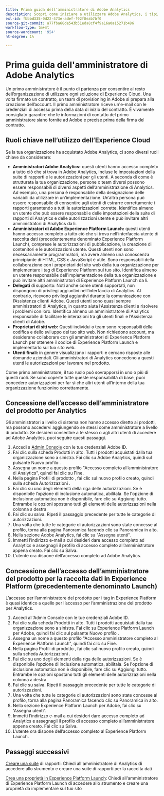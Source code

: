 ```yaml
---
title: Prima guida dell'amministratore di Adobe Analytics
description: Scopri come iniziare a utilizzare Adobe Analytics, i tipi di ruolo generali e ad accedere all’interfaccia utente di .
exl-id: fbbbd335-0d22-473e-adef-f92f8eab7bf0
source-git-commit: a77fba68de543b51eda8cf4f9a16a0a15271b496
workflow-type: tm+mt
source-wordcount: '954'
ht-degree: 1%

---
```


# Prima guida dell&#39;amministratore di Adobe Analytics

Un primo amministratore è il punto di partenza per consentire al resto dell’organizzazione di utilizzare ogni soluzione di Experience Cloud. Una volta firmato un contratto, un team di provisioning in Adobe si prepara alla creazione dell’account. Il primo amministratore riceve un&#39;e-mail con le credenziali di accesso prima della data di inizio del contratto. È vivamente consigliato garantire che le informazioni di contatto del primo amministratore siano fornite ad Adobe e precise prima della firma del contratto.

## Ruoli chiave nell’utilizzo dell’Experience Cloud

Se la tua organizzazione ha acquistato Adobe Analytics, ci sono diversi ruoli chiave da considerare:

* **Amministratori Adobe Analytics:** questi utenti hanno accesso completo a tutto ciò che si trova in Adobe Analytics, incluse le impostazioni della suite di rapporti e le autorizzazioni per gli utenti. A seconda di come è strutturata la tua organizzazione, persone o team diversi possono essere responsabili di diversi aspetti dell’amministrazione di Analytics. Ad esempio, una persona è responsabile della designazione delle variabili da utilizzare in un’implementazione. Un’altra persona può essere responsabile di consentire agli utenti di estrarre correttamente i rapporti garantendo a tutti le autorizzazioni corrette. Identifica almeno un utente che può essere responsabile delle impostazioni della suite di rapporti di Analytics e delle autorizzazioni utente e può invitare altri amministratori di Analytics da lì.
* **Amministratori di Adobe Experience Platform Launch:** questi utenti hanno accesso completo a tutto ciò che si trova nell’interfaccia utente di raccolta dati (precedentemente denominato Experience Platform Launch), comprese le autorizzazioni di pubblicazione, la creazione di contenitori e le autorizzazioni utente. Questi utenti non sono necessariamente programmatori, ma avere almeno una conoscenza principiante di HTML, CSS e JavaScript è utile. Sono responsabili della collaborazione con i proprietari del sito web della tua organizzazione per implementare i tag di Experience Platform sul tuo sito. Identifica almeno un utente responsabile dell&#39;implementazione della tua organizzazione e può invitare altri amministratori di Experience Platform Launch da lì.
* **Delegati** di supporto: Noti anche come utenti supportati, non dispongono di privilegi aggiuntivi nell’interfaccia di Analytics. Al contrario, ricevono privilegi aggiuntivi durante la comunicazione con l’Assistenza clienti Adobe. Questi utenti sono quasi sempre amministratori di Analytics, in quanto aiuta l’Assistenza clienti a risolvere i problemi con loro. Identifica almeno un amministratore di Analytics responsabile di facilitare le interazioni tra gli utenti finali e l’Assistenza clienti di Adobe.
* **Proprietari di siti web:** Questi individui o team sono responsabili della codifica e dello sviluppo del tuo sito web. Non richiedono account, ma desiderano collaborare con gli amministratori di Experience Platform Launch per ottenere il codice di Experience Platform Launch e implementarlo sul tuo sito web.
* **Utenti finali:** in genere visualizzano i rapporti e cercano risposte alle domande aziendali. Gli amministratori di Analytics concedono a questi utenti le autorizzazioni per lavorare nel prodotto.

Come primo amministratore, il tuo ruolo può sovrapporsi in uno o più di questi ruoli. Se sono coperte tutte queste responsabilità di base, puoi concedere autorizzazioni per far sì che altri utenti all’interno della tua organizzazione funzionino correttamente.

## Concessione dell’accesso dell’amministratore del prodotto per Analytics

Gli amministratori a livello di sistema non hanno accesso diretto ai prodotti, ma possono accedervi aggiungendo se stessi come amministratore a livello di prodotto. Se desideri consentire a te stesso o agli altri utenti di accedere ad Adobe Analytics, puoi seguire questi passaggi.

1. Accedi a [Admin Console](https://adminconsole.adobe.com/) con le tue credenziali Adobe ID.
1. Fai clic sulla scheda Prodotti in alto. Tutti i prodotti acquistati dalla tua organizzazione sono a sinistra. Fai clic su Adobe Analytics, quindi sul pulsante Nuovo profilo .
1. Assegna un nome a questo profilo &quot;Accesso completo all’amministratore di Analytics&quot;, quindi fai clic su Fine.
1. Nella pagina Profili di prodotto , fai clic sul nuovo profilo creato, quindi sulla scheda Autorizzazioni .
1. Fai clic su uno degli elementi della riga delle autorizzazioni. Se è disponibile l’opzione di inclusione automatica, abilitala. Se l&#39;opzione di inclusione automatica non è disponibile, fare clic su Aggiungi tutto. Entrambe le opzioni spostano tutti gli elementi delle autorizzazioni nella colonna a destra.
1. Fai clic su salva. Ripeti il passaggio precedente per tutte le categorie di autorizzazioni.
1. Una volta che tutte le categorie di autorizzazioni sono state concesse al profilo, torna alla pagina Panoramica facendo clic su Panoramica in alto.
1. Nella sezione Adobe Analytics, fai clic su &quot;Assegna utenti&quot;.
1. Immetti l’indirizzo e-mail a cui desideri dare accesso completo ad Analytics e assegnagli il profilo di accesso completo all’amministratore appena creato. Fai clic su Salva.
1. L’utente ora dispone dell’accesso completo ad Adobe Analytics.

## Concessione dell’accesso dell’amministratore del prodotto per la raccolta dati in Experience Platform (precedentemente denominato Launch)

L’accesso per l’amministratore del prodotto per i tag in Experience Platform è quasi identico a quello per l’accesso per l’amministrazione del prodotto per Analytics.

1. Accedi all&#39;Admin Console con le tue credenziali Adobe ID.
1. Fai clic sulla scheda Prodotti in alto. Tutti i prodotti acquistati dalla tua organizzazione sono a sinistra. Fai clic su Experience Platform Launch per Adobe, quindi fai clic sul pulsante Nuovo profilo .
1. Assegna un nome a questo profilo &quot;Accesso amministratore completo al Experience Platform Launch&quot;, quindi fai clic su Fine.
1. Nella pagina Profili di prodotto , fai clic sul nuovo profilo creato, quindi sulla scheda Autorizzazioni .
1. Fai clic su uno degli elementi della riga delle autorizzazioni. Se è disponibile l’opzione di inclusione automatica, abilitala. Se l&#39;opzione di inclusione automatica non è disponibile, fare clic su Aggiungi tutto. Entrambe le opzioni spostano tutti gli elementi delle autorizzazioni nella colonna a destra.
1. Fai clic su salva. Ripeti il passaggio precedente per tutte le categorie di autorizzazioni.
1. Una volta che tutte le categorie di autorizzazioni sono state concesse al profilo, torna alla pagina Panoramica facendo clic su Panoramica in alto.
1. Nella sezione Experience Platform Launch per Adobe, fai clic su &#39;Assegna utenti&#39;.
1. Immetti l’indirizzo e-mail a cui desideri dare accesso completo ad Analytics e assegnagli il profilo di accesso completo all’amministratore appena creato. Fai clic su Salva.
1. L’utente ora dispone dell’accesso completo al Experience Platform Launch.

## Passaggi successivi

[Creare una suite](/help/admin/c-manage-report-suites/c-new-report-suite/t-create-a-report-suite.md) di rapporti: Chiedi all&#39;amministratore di Analytics di accedere allo strumento e creare una suite di rapporti per la raccolta dati

[Crea una proprietà in Experience Platform Launch](/help/implement/launch/create-analytics-property.md): Chiedi all&#39;amministratore di Experience Platform Launch di accedere allo strumento e creare una proprietà da implementare sul tuo sito
